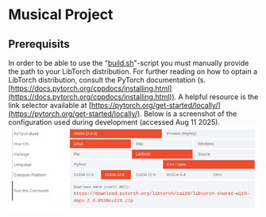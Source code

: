 # Musical Project

## Prerequisits
In order to be able to use the "[build.sh](build.sh)"-script you must manually provide the path to your LibTorch distribution. For further reading on how to optain a LibTorch distribution, consult the PyTorch documentation (s. [https://docs.pytorch.org/cppdocs/installing.html](https://docs.pytorch.org/cppdocs/installing.html)). A helpful resource is the link selector available at [https://pytorch.org/get-started/locally/](https://pytorch.org/get-started/locally/).
Below is a screenshot of the configuration used during development (accessed Aug 11 2025).
![Link Selector Settings](docs/pytorch-link-selector-settings.png)
